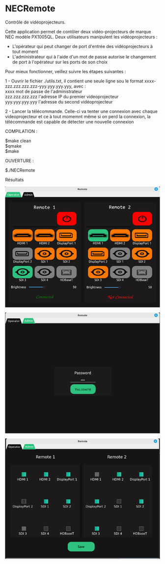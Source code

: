 # NECRemote

Contrôle de vidéoprojecteurs. 

Cette application permet de contôler deux vidéo-projecteurs de marque NEC modèle PX1005QL.
Deux utilisateurs manipulent les vidéoprojecteurs : 
- L'opérateur qui peut changer de port d'entrée des vidéoprojecteurs à tout moment
- L'administrateur qui à l'aide d'un mot de passe autorise le changement de port à l'opérateur sur les ports de son choix

Pour mieux fonctionner, veillez suivre les étapes suivantes : 

1 - Ouvrir le fichier ./utils.txt, il contient une seule ligne sou le format xxxx-zzz.zzz.zzz.zzz-yyy.yyy.yyy.yyy, avec :<br />
      xxxx mot de passe de l'administrateur<br />
      zzz.zzz.zzz.zzz l'adresse IP du premier videoprojecteur<br />
      yyy.yyy.yyy.yyy l'adresse du second vidéoprojecteur<br />
      
2 - Lancer la télécommande. Celle-ci va tenter une connexion avec chaque videoprojecteur et ce à tout momemnt même si on perd la connexion,
      la télécommande est capable de détecter une nouvelle connexion
      
 COMPILATION : <br />
 
 $make clean<br />
 $qmake<br />
 $make<br />
 
 OUVERTURE : <br />
 
 $./NECRemote


Résultats<br />

![alt text](https://github.com/samuelnyobe/NECRemote/blob/master/img/remote1.png?raw=true)

![alt text](https://github.com/samuelnyobe/NECRemote/blob/master/img/remote2.png?raw=true)

![alt text](https://github.com/samuelnyobe/NECRemote/blob/master/img/remote3.png?raw=true)

